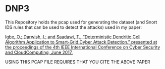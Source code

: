 # DNP3
This Repository holds the pcap used for generating the dataset (and Snort IDS rules that can be used to detect the attacks) used in my paper: 

[Igbe, O.; Darwish, I.; and Saadawi, T., “Deterministic Dendritic Cell Algorithm Application to Smart-Grid Cyber Attack Detection,” presented at the proceedings of the 4th IEEE International Conference on Cyber Security and CloudComputing, June 2017.](https://www.researchgate.net/publication/316701640_Deterministic_Dendritic_Cell_Algorithm_Application_to_Smart_Grid_Cyber-Attack_Detection)


USING THIS PCAP FILE REQUIRES THAT YOU CITE THE ABOVE PAPER
